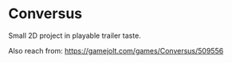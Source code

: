 # Conversus
Small 2D project in playable trailer taste.

Also reach from: https://gamejolt.com/games/Conversus/509556
